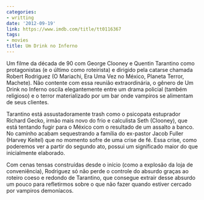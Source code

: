```yaml
---
categories:
- writting
date: '2012-09-19'
link: https://www.imdb.com/title/tt0116367
tags:
- movies
title: Um Drink no Inferno
---
```


Um filme da década de 90 com George Clooney e Quentin Tarantino como protagonistas (e o último como roteirista) e dirigido pela catarse chamada Robert Rodriguez (O Mariachi, Era Uma Vez no México, Planeta Terror, Machete). Não contente com essa reunião extraordinária, o gênero de Um Drink no Inferno oscila elegantemente entre um drama policial (também religioso) e o terror materializado por um bar onde vampiros se alimentam de seus clientes.

Tarantino está assustadoramente trash como o psicopata estuprador Richard Gecko, irmão mais novo do frio e calculista Seth (Clooney), que está tentando fugir para o México com o resultado de um assalto a banco. No caminho acabam sequestrando a família do ex-pastor Jacob Fuller (Harvey Keitel) que no momento sofre de uma crise de fé. Essa crise, como poderemos ver a partir do segundo ato, possui um significado maior do que inicialmente elaborado.

Com cenas tensas construídas desde o início (como a explosão da loja de conveniência), Rodriguez só não perde o controle do absurdo graças ao roteiro coeso e redondo de Tarantino, que consegue extrair desse absurdo um pouco para refletirmos sobre o que não fazer quando estiver cercado por vampiros demoníacos.